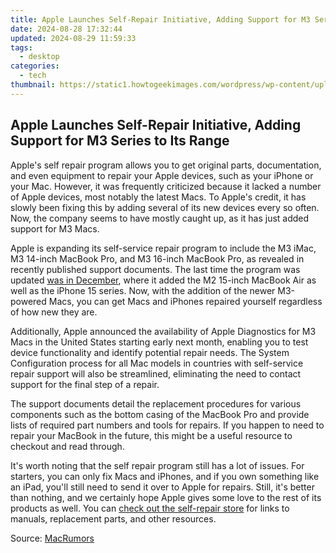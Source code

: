 ```yaml
---
title: Apple Launches Self-Repair Initiative, Adding Support for M3 Series to Its Range
date: 2024-08-28 17:32:44
updated: 2024-08-29 11:59:33
tags:
  - desktop
categories:
  - tech
thumbnail: https://static1.howtogeekimages.com/wordpress/wp-content/uploads/2023/10/imac-2023-hero-fixed.jpg
---
```


## Apple Launches Self-Repair Initiative, Adding Support for M3 Series to Its Range

Apple's self repair program allows you to get original parts, documentation, and even equipment to repair your Apple devices, such as your iPhone or your Mac. However, it was frequently criticized because it lacked a number of Apple devices, most notably the latest Macs. To Apple's credit, it has slowly been fixing this by adding several of its new devices every so often. Now, the company seems to have mostly caught up, as it has just added support for M3 Macs.

 Apple is expanding its self-service repair program to include the M3 iMac, M3 14-inch MacBook Pro, and M3 16-inch MacBook Pro, as revealed in recently published support documents. The last time the program was updated [was in December](https://fox-that.techidaily.com/top-7-causes-behind-non-responsive-iphone-touchscreen-solutions-inside/), where it added the M2 15-inch MacBook Air as well as the iPhone 15 series. Now, with the addition of the newer M3-powered Macs, you can get Macs and iPhones repaired yourself regardless of how new they are.

 Additionally, Apple announced the availability of Apple Diagnostics for M3 Macs in the United States starting early next month, enabling you to test device functionality and identify potential repair needs. The System Configuration process for all Mac models in countries with self-service repair support will also be streamlined, eliminating the need to contact support for the final step of a repair.

 The support documents detail the replacement procedures for various components such as the bottom casing of the MacBook Pro and provide lists of required part numbers and tools for repairs. If you happen to need to repair your MacBook in the future, this might be a useful resource to checkout and read through.

 It's worth noting that the self repair program still has a lot of issues. For starters, you can only fix Macs and iPhones, and if you own something like an iPad, you'll still need to send it over to Apple for repairs. Still, it's better than nothing, and we certainly hope Apple gives some love to the rest of its products as well. You can [check out the self-repair store](https://selfservicerepair.com/en-US/home) for links to manuals, replacement parts, and other resources.

 Source: [MacRumors](https://www.macrumors.com/2024/02/29/apple-self-service-repair-m3-macs/)

<ins class="adsbygoogle"
     style="display:block"
     data-ad-format="autorelaxed"
     data-ad-client="ca-pub-7571918770474297"
     data-ad-slot="1223367746"></ins>



<ins class="adsbygoogle"
     style="display:block"
     data-ad-client="ca-pub-7571918770474297"
     data-ad-slot="8358498916"
     data-ad-format="auto"
     data-full-width-responsive="true"></ins>
